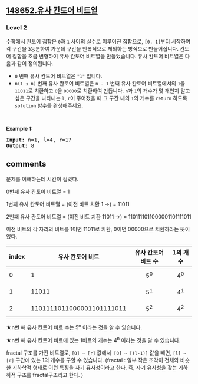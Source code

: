 <h2><a href="https://school.programmers.co.kr/learn/courses/30/lessons/148652">148652.유사 칸토어 비트열</a></h2><h3>Level 2</h3>

수학에서 칸토어 집합은 `0`과 `1` 사이의 실수로 이루어진 집합으로, `[0, 1]`부터 시작하여 각 구간을 `3`등분하여 가운데 구간을 반복적으로 제외하는 방식으로 만들어집니다.
칸토어 집합을 조금 변형하여 유사 칸토어 비트열을 만들었습니다. 유사 칸토어 비트열은 다음과 같이 정의됩니다.

-   `0` 번째 유사 칸토어 비트열은 `"1"` 입니다.
-   `n(1 ≤ n)` 번째 유사 칸토어 비트열은 `n - 1` 번째 유사 칸토어 비트열에서의 `1`을 `11011`로 치환하고 `0`을 `00000`로 치환하여 만듭니다.
`n`과 `1`의 개수가 몇 개인지 알고 싶은 구간을 나타내는 `l`, `r`이 주어졌을 때 그 구간 내의 `1`의 개수를 `return` 하도록 `solution` 함수를 완성해주세요.
<p>&nbsp;</p>
<p><strong class="example">Example 1:</strong></p>
<pre><strong>Input:</strong> n=1, l=4, r=17
<strong>Output:</strong> 8</pre>

<h2> comments </h2>
문제를 이해하는데 시간이 걸렸다.

0번째 유사 칸토어 비트열 = 1

1번째 유사 칸토어 비트열 = (이전 비트 치환 1 →) = 11011

2번째 유사 칸토어 비트열 = (이전 비트 치환 11011 →) =  1101111011000001101111011

이전 비트의 각 자리의 비트를 1이면 11011로 치환, 0이면 00000으로 치환하라는 뜻이었다.

| index   |유사 칸토어 비트      |유사 칸토어 비트 수|1의 개수 |
|---------|--------------------|-----------------|-----|
|0		  |1                   |$$5^0 $$     | $$4^0 $$|
|1        |11011               |$$5^1 $$     | $$4^1 $$|
|2        |1101111011000001101111011|$$5^2 $$|$$4^2 $$|

★n번 째 유사 칸토어 비트 수는 5<sup>n</sup> 이라는 것을 알 수 있습니다.

★n번 째 유사 칸토어 비트에 있는 1비트의 개수는 4<sup>n</sup> 이라는 것을 알 수 있습니다.

fractal 구조를 가진 비트열로, `[0] ~ [r]` 값에서` [0] ~ [(l-1)]` 값을 빼면, `[l] ~ [r]` 구간에 있는 1의 개수를 구할 수 있습니다.
(fractal : 일부 작은 조각이 전체와 비슷한 기하학적 형태로 이런 특징을 자기 유사성이라고 한다. 즉, 자기 유사성을 갖는 기하하적 구조를 fractal구조라고 한다. )  